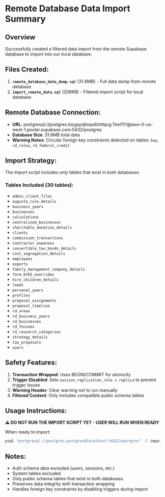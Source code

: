 # Remote Database Data Import Summary

## Overview
Successfully created a filtered data import from the remote Supabase database to import into our local database.

## Files Created:
1. **`remote_database_data_dump.sql`** (31.8MB) - Full data dump from remote database
2. **`import_remote_data.sql`** (206KB) - Filtered import script for local database

## Remote Database Connection:
- **URL**: postgresql://postgres.kiogxpdjhopdlxhttprg:Test11\!\!@aws-0-us-west-1.pooler.supabase.com:5432/postgres
- **Database Size**: 31.8MB total data
- **Warning Notes**: Circular foreign key constraints detected on tables: `key`, `rd_roles`, `rd_federal_credit`

## Import Strategy:
The import script includes only tables that exist in both databases:

### Tables Included (30 tables):
- `admin_client_files`
- `augusta_rule_details` 
- `business_years`
- `businesses`
- `calculations`
- `centralized_businesses`
- `charitable_donation_details`
- `clients`
- `commission_transactions`
- `contractor_expenses`
- `convertible_tax_bonds_details`
- `cost_segregation_details`
- `employees`
- `experts`
- `family_management_company_details`
- `form_6765_overrides`
- `hire_children_details`
- `leads`
- `personal_years`
- `profiles`
- `proposal_assignments`
- `proposal_timeline`
- `rd_areas`
- `rd_business_years`
- `rd_businesses`
- `rd_focuses`
- `rd_research_categories`
- `strategy_details`
- `tax_proposals`
- `users`

## Safety Features:
1. **Transaction Wrapped**: Uses BEGIN/COMMIT for atomicity
2. **Trigger Disabled**: Sets `session_replication_role = replica` to prevent trigger issues
3. **Warning Header**: Clear warning not to run manually
4. **Filtered Content**: Only includes compatible public schema tables

## Usage Instructions:
**⚠️ DO NOT RUN THE IMPORT SCRIPT YET - USER WILL RUN WHEN READY**

When ready to import:
```bash
psql "postgresql://postgres:postgres@localhost:54322/postgres" -f import_remote_data.sql
```

## Notes:
- Auth schema data excluded (users, sessions, etc.)
- System tables excluded  
- Only public schema tables that exist in both databases
- Preserves data integrity with transaction wrapping
- Handles foreign key constraints by disabling triggers during import
